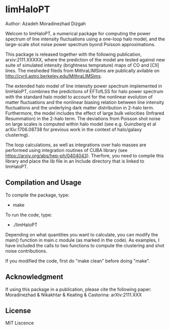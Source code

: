 # limHaloPT

Author: Azadeh Moradinezhad Dizgah


Welcom to limHaloPT, a numerical package for computing the power spectrum of line intensity fluctuations using a one-loop halo model, and the large-scale shot noise power spectrum byond Poisson approximations. 

This package is released together with the following publication, arxiv:2111.XXXXX, where the prediction of the model are tested against new suite of simulated intensity (brightness temprature) maps of CO and [CII] lines. The mesheded fileds from MithraLIMSims are publically avilable on http://cyril.astro.berkeley.edu/MithraLIMSims. 

The extended halo model of line intensity power spectrum implemented in limHaloPT, combines the predictions of EFTofLSS for halo power spectrum with the standard halo model to account for the nonlinear evolution of matter fluctuations and the nonlinear biasing relation between line intensity fluctuations and the underlying dark matter distribution in 2-halo term. Furthermore, the model includes the effect of large bulk velocities (Infrared Resummation) in the 2-halo term.
The deviations from Poisson shot noise on large scales is computed within halo model (see e.g. Guinzberg et al arXiv:1706.08738 for previous work in the context of halo/galaxy clustering).

The loop calculations, as well as integrations over halo masses are performed using integration routines of CUBA library (see https://arxiv.org/abs/hep-ph/0404043). Therfore, you need to compile this library and place the lib file in an Include directory that is linked to limHaloPT.


## Compilation and Usage

To compile the package, type:
- make

To run the code, type:
- ./limHaloPT  

Depending on what quantities you want to calculate, you can modify the main() function in main.c module (as marked in the code). As examples, I have included the calls to two functions to compute the clustering and shot noise contributions. 

If you modified the code, first do "make clean" before doing "make".


## Acknowledgment

If using this package in a publication, please cite the following paper: 
Moradinezhad & Nikakhtar & Keating & Castorina: arXiv:2111.XXX


## License

MIT Liscence

